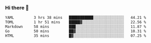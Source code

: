 ### Hi there 👋

<!--
**urzz/urzz** is a ✨ _special_ ✨ repository because its `README.md` (this file) appears on your GitHub profile.

Here are some ideas to get you started:

- 🔭 I’m currently working on ...
- 🌱 I’m currently learning ...
- 👯 I’m looking to collaborate on ...
- 🤔 I’m looking for help with ...
- 💬 Ask me about ...
- 📫 How to reach me: ...
- 😄 Pronouns: ...
- ⚡ Fun fact: ...
-->

<!--START_SECTION:waka-->

```txt
YAML         3 hrs 38 mins   ███████████░░░░░░░░░░░░░░   44.21 %
TOML         1 hr 51 mins    █████▓░░░░░░░░░░░░░░░░░░░   22.56 %
Markdown     58 mins         ███░░░░░░░░░░░░░░░░░░░░░░   11.87 %
Go           50 mins         ██▓░░░░░░░░░░░░░░░░░░░░░░   10.31 %
HTML         35 mins         █▓░░░░░░░░░░░░░░░░░░░░░░░   07.25 %
```

<!--END_SECTION:waka-->
